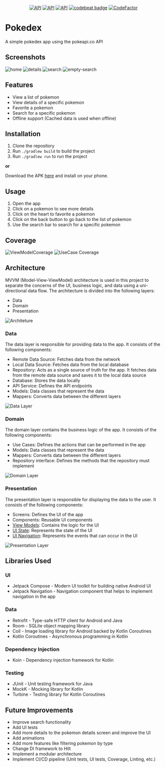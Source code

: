 <p align="center">
    <a href="https://android-arsenal.com/api?level=34"><img alt="API" src="https://img.shields.io/badge/API-34%2B-brightgreen.svg?style=flat"/></a>
    <a href="https://kotlinlang.org"><img alt="API" src="https://img.shields.io/badge/Kotlin-1.9.23-blue.svg"/></a>
    <a href="https://developer.android.com/studio/releases/gradle-plugin"><img alt="API" src="https://img.shields.io/badge/AGP-8.4.0-green?style=flat"/></a>
    <a href="https://codebeat.co/projects/github-com-gabrielgrs1-pokedex-main"><img alt="codebeat badge" src="https://codebeat.co/badges/72a4ee7d-4f44-4d05-9ddc-e396b2fe3131" /></a>
    <a href="https://www.codefactor.io/repository/github/gabrielgrs1/pokedex"><img src="https://www.codefactor.io/repository/github/gabrielgrs1/pokedex/badge" alt="CodeFactor" /></a>
</p>

# Pokedex

A simple pokedex app using the pokeapi.co API

## Screenshots

![home](https://github.com/gabrielgrs1/pokedex/assets/29669990/00d0c5b8-4c5d-4ffb-adc9-6eee6e6409fb)
![details](https://github.com/gabrielgrs1/pokedex/assets/29669990/51834caa-3d8d-4501-b7d7-eabac8ff6381)
![search](https://github.com/gabrielgrs1/pokedex/assets/29669990/d444e6ec-1085-437d-853a-3aa43a9af8af)
![empty-search](https://github.com/gabrielgrs1/pokedex/assets/29669990/f69e3d27-f0ce-4fb0-8063-fd82111a0953)

## Features

- View a list of pokemon
- View details of a specific pokemon
- Favorite a pokemon
- Search for a specific pokemon
- Offline support (Cached data is used when offline)

## Installation

1. Clone the repository
2. Run `./gradlew build` to build the project
3. Run `./gradlew run` to run the project

**or**

Download the APK [here](https://github.com/gabrielgrs1/pokedex/releases/tag/v.1.0.0) and install on your phone.

## Usage

1. Open the app
2. Click on a pokemon to see more details
3. Click on the heart to favorite a pokemon
4. Click on the back button to go back to the list of pokemon
5. Use the search bar to search for a specific pokemon

## Coverage

![ViewModelCoverage](https://github.com/gabrielgrs1/pokedex/assets/29669990/5cffff2f-b03f-4996-abdd-e9396237f90b)
![UseCase Coverage](https://github.com/gabrielgrs1/pokedex/assets/29669990/ad6bc36a-6a16-48b1-aabb-9e1bc2522ad9)


## Architecture

MVVM (Model-View-ViewModel) architecture is used in this project to separate the concerns of the UI,
business logic, and data using a uni-directional data flow. The architecture is divided into the
following layers:

- Data
- Domain
- Presentation

![Architeture](https://github.com/gabrielgrs1/pokedex/assets/29669990/0c0b9aa3-5498-4984-be98-b7647ca305d9)


### Data

The data layer is responsible for providing data to the app. It consists of the following
components:

- Remote Data Source: Fetches data from the network
- Local Data Source: Fetches data from the local database
- Repository: Acts as a single source of truth for the app. It fetches data from the remote data
  source and saves it to the local data source
- Database: Stores the data locally
- API Service: Defines the API endpoints
- Models: Data classes that represent the data
- Mappers: Converts data between the different layers

![Data Layer ](https://github.com/gabrielgrs1/pokedex/assets/29669990/17ef990d-d184-4133-bd27-f26ace952bbf)


### Domain

The domain layer contains the business logic of the app. It consists of the following components:

- Use Cases: Defines the actions that can be performed in the app
- Models: Data classes that represent the data
- Mappers: Converts data between the different layers
- Repository interface: Defines the methods that the repository must implement

![Domain Layer ](https://github.com/gabrielgrs1/pokedex/assets/29669990/6c1df708-6d7f-4e07-b247-8ab58fc7a08e)


### Presentation

The presentation layer is responsible for displaying the data to the user. It consists of the
following components:

- Screens: Defines the UI of the app
- Components: Reusable UI components
- [View Models](https://developer.android.com/topic/libraries/architecture/viewmodel): Contains the
  logic for the UI
- [UI State](https://developer.android.com/develop/ui/compose/state): Represents the state of the UI
- [UI Navigation](https://developer.android.com/jetpack/compose/navigation): Represents the events
  that can occur in the UI

![Presentation Layer ](https://github.com/gabrielgrs1/pokedex/assets/29669990/ab86c4e8-4ad2-4f9a-895c-a97756a7b6fb)


## Libraries Used

### UI

- Jetpack Compose - Modern UI toolkit for building native Android UI
- Jetpack Navigation - Navigation component that helps to implement navigation in the app

### Data

- Retrofit - Type-safe HTTP client for Android and Java
- Room - SQLite object mapping library
- Coil - Image loading library for Android backed by Kotlin Coroutines
- Kotlin Coroutines - Asynchronous programming in Kotlin

### Dependency Injection

- Koin - Dependency injection framework for Kotlin 

### Testing

- JUnit - Unit testing framework for Java
- MockK - Mocking library for Kotlin
- Turbine - Testing library for Kotlin Coroutines

## Future Improvements

- Improve search functionality
- Add UI tests
- Add more details to the pokemon details screen and improve the UI
- Add animations
- Add more features like filtering pokemon by type
- Change DI framework to Hilt
- Implement a modular architecture
- Implement CI/CD pipeline (Unit tests, UI tests, Coverage, Linting, etc.)
